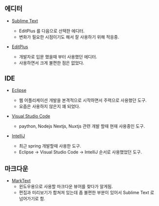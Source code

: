 ## 에디터
- [Sublime Text](https://www.sublimetext.com/)
  - EditPlus 를 다음으로 선택한 에디터.
  - 변화가 필요한 시점이기도 해서 잘 사용하기 위해 적응중.
  
- [EditPlus](https://www.editplus.com/)
  - 개발자로 입문 했을때 부터 사용했던 에디터.
  - 사용하면서 크게 불편한 점은 없었다.

## IDE
- [Eclipse](https://www.eclipse.org/)
  - 웹 어플리케이션 개발을 본격적으로 시작하면서 주력으로 사용했던 도구.
  - 요즘은 사용하지 않은지 꽤 되었다.
 
- [Visual Studio Code](https://code.visualstudio.com/)
  - paython, Nodejs Nextjs, Nuxtjs 관련 개발 할때 현재 사용중인 도구.
 
- [IntelliJ](https://www.jetbrains.com/)
  - 최근 spring 개발할때 사용한 도구.
  - Eclipse -> Visual Studio Code -> IntelliJ 순서로 사용했었던 도구.
 
## 마크다운
- [MarkText](https://github.com/marktext/marktext)
  - 윈도우용으로 사용할 마크다운 뷰어를 찾다가 알게됨.
  - 편집과 미리보기가 합쳐져 있는데 좀 불편한 부분이 있어서 Sublime Text 로 넘어가기로 함.
  
    
